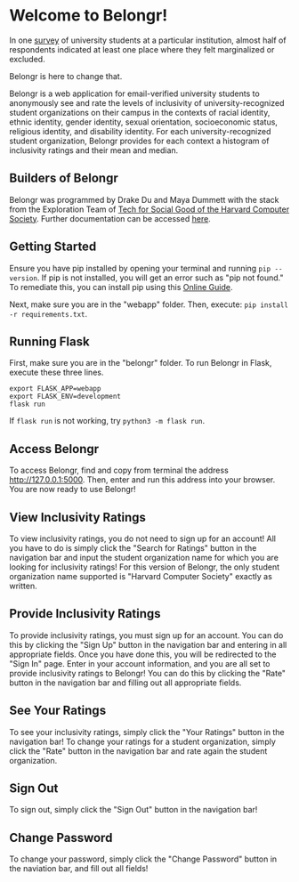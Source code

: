# Welcome to Belongr!

In one [survey](https://idealdeisurvey.stanford.edu/explore-results/narrative-summary/undergraduate-students) of university students at a particular institution, almost half of respondents indicated at least one place where they felt marginalized or excluded. 

Belongr is here to change that.

Belongr is a web application for email-verified university students to anonymously see and rate the levels of inclusivity of university-recognized student organizations on their campus in the contexts of racial identity, ethnic identity, gender identity, sexual orientation, socioeconomic status, religious identity, and disability identity. For each university-recognized student organization, Belongr provides for each context a histogram of inclusivity ratings and their mean and median.

## Builders of Belongr

Belongr was programmed by Drake Du and Maya Dummett with the stack from the Exploration Team of [Tech for Social Good of the Harvard Computer Society](https://socialgood.hcs.harvard.edu/). Further documentation can be accessed [here](https://youtu.be/pfeJBSlsuCw).

## Getting Started

Ensure you have pip installed by opening your terminal and running `pip --version`. If pip is not installed, you will get an error such as "pip not found." To remediate this, you can install pip using this [Online Guide](https://www.geeksforgeeks.org/download-and-install-pip-latest-version/).

Next, make sure you are in the "webapp" folder. Then, execute: `pip install -r requirements.txt`.

## Running Flask

First, make sure you are in the "belongr" folder. To run Belongr in Flask, execute these three lines.

`export FLASK_APP=webapp`
<br/>
`export FLASK_ENV=development`
<br/>
`flask run`

If `flask run` is not working, try `python3 -m flask run`.

## Access Belongr

To access Belongr, find and copy from terminal the address http://127.0.0.1:5000. Then, enter and run this address into your browser. You are now ready to use Belongr!

## View Inclusivity Ratings

To view inclusivity ratings, you do not need to sign up for an account! All you have to do is simply click the "Search for Ratings" button in the navigation bar and input the student organization name for which you are looking for inclusivity ratings! For this version of Belongr, the only student organization name supported is "Harvard Computer Society" exactly as written.

## Provide Inclusivity Ratings

To provide inclusivity ratings, you must sign up for an account. You can do this by clicking the "Sign Up" button in the navigation bar and entering in all appropriate fields. Once you have done this, you will be redirected to the "Sign In" page. Enter in your account information, and you are all set to provide inclusivity ratings to Belongr! You can do this by clicking the "Rate" button in the navigation bar and filling out all appropriate fields.

## See Your Ratings

To see your inclusivity ratings, simply click the "Your Ratings" button in the navigation bar! To change your ratings for a student organization, simply click the "Rate" button in the navigation bar and rate again the student organization.

## Sign Out

To sign out, simply click the "Sign Out" button in the navigation bar!

## Change Password

To change your password, simply click the "Change Password" button in the naviation bar, and fill out all fields!
